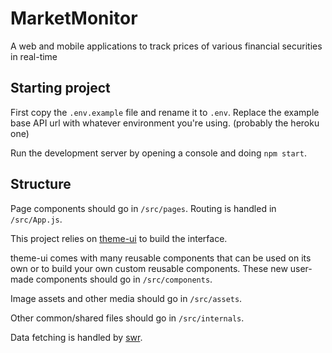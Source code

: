 # MarketMonitor

A web and mobile applications to track prices of various financial securities in real-time

## Starting project

First copy the `.env.example` file and rename it to `.env`. Replace the example base API url with whatever environment you're using. (probably the heroku one)

Run the development server by opening a console and doing `npm start`.

## Structure

Page components should go in `/src/pages`. Routing is handled in `/src/App.js`.

This project relies on [theme-ui](https://theme-ui.com/) to build the interface.

theme-ui comes with many reusable components that can be used on its own or to build your own custom reusable components. These new user-made components should go in `/src/components`.

Image assets and other media should go in `/src/assets`.

Other common/shared files should go in `/src/internals`.

Data fetching is handled by [swr](https://swr.vercel.app/).
